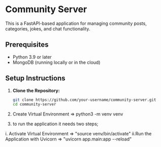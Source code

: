 # Community Server

This is a FastAPI-based application for managing community posts, categories, jokes, and chat functionality.

## Prerequisites

- Python 3.9 or later
- MongoDB (running locally or in the cloud)

## Setup Instructions

1. **Clone the Repository:**

   ```bash
   git clone https://github.com/your-username/community-server.git
   cd community-server

   ```

2. Create Virtual Environment
   => python3 -m venv venv

3. to run the application it needs two steps;

i. Activate Virtual Environment
=> "source venv/bin/activate"
ii.Run the Application with Uvicorn
=> "uvicorn app.main:app --reload"
